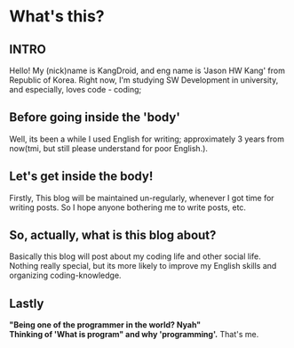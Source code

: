 # What's this?
## INTRO
Hello! My (nick)name is KangDroid, and eng name is 'Jason HW Kang' from Republic of Korea. Right now, I'm studying SW Development in university, and especially, loves code - coding;

## Before going inside the 'body'
Well, its been a while I used English for writing; approximately 3 years from now(tmi, but still please understand for poor English.).

## Let's get inside the body!
Firstly, This blog will be maintained un-regularly, whenever I got time for writing posts. So I hope anyone bothering me to write posts, etc.

## So, actually, what is this blog about?
Basically this blog will post about my coding life and other social life. Nothing really special, but its more likely to improve my English skills and organizing coding-knowledge.

## Lastly
**"Being one of the programmer in the world? Nyah"**\
**Thinking of 'What is program" and why 'programming'.** That's me.

